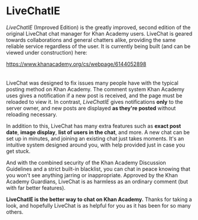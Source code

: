 # LiveChatIE
<i>LiveChatIE</i> (Improved Edition) is the greatly improved, second edition of the original LiveChat chat manager for Khan Academy users. LiveChat is geared towards collaborations and general chatters alike, providing the same reliable service regardless of the user.
It is currently being built (and can be viewed under construction) here:

https://www.khanacademy.org/cs/webpage/6144052898
<br>
<br>
<br>
LiveChat was designed to fix issues many people have with the typical posting method on Khan Academy. The comment system Khan Academy uses gives a notification if a new post is received, and the page must be reloaded to view it. In contrast, <i>LiveChatIE</i> gives notifications <b>only</b> to the server owner, and new posts are displayed <b>as they're posted</b> without reloading necessary.


In addition to this, LiveChat has many extra features such as <b>exact post date</b>, <b>image display</b>, <b>list of users in the chat</b>, and more. A new chat can be set up in minutes, and joining an existing chat just takes moments. It's an intuitive system designed around you, with help provided just in case you get stuck.


And with the combined security of the Khan Academy Discussion Guidelines and a strict built-in blacklist, you can chat in peace knowing that you won't see anything jarring or inappropriate. Approved by the Khan Academy Guardians, LiveChat is as harmless as an ordinary comment (but with far better features).


<b>LiveChatIE is the better way to chat on Khan Academy.</b> Thanks for taking a look, and hopefully LiveChat is as helpful for you as it has been for so many others.
